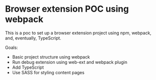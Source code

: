 # Browser extension POC using webpack

This is a poc to set up a browser extension project using npm, webpack, and, eventually, TypeScript.

Goals:
 - Basic project structure using webpack
 - Run debug extension using web-ext and webpack plugin
 - Add TypeScript
 - Use SASS for styling content pages
